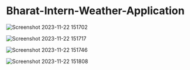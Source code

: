 # Bharat-Intern-Weather-Application

![Screenshot 2023-11-22 151702](https://github.com/ZionVas/Bharat-Intern-Weather-Application/assets/148045925/cdcba142-177c-4d18-b666-9fa1e40283c2)

![Screenshot 2023-11-22 151717](https://github.com/ZionVas/Bharat-Intern-Weather-Application/assets/148045925/b3f4649b-4fee-494d-baed-e495d4bc9fa5)

![Screenshot 2023-11-22 151746](https://github.com/ZionVas/Bharat-Intern-Weather-Application/assets/148045925/de76dd52-6b33-4dd3-9459-b66562235525)

![Screenshot 2023-11-22 151808](https://github.com/ZionVas/Bharat-Intern-Weather-Application/assets/148045925/e2386bdb-23b5-400e-88a3-1e5b62643b9f)

